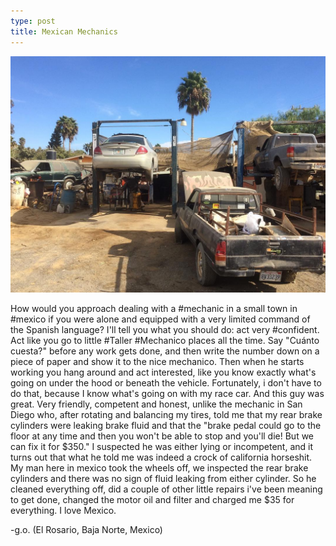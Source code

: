 ```yaml
---
type: post
title: Mexican Mechanics
---
```

![Mechanico](/images/mechanico.jpg)

How would you approach dealing with a #mechanic in a small town in #mexico if you were alone and equipped with a very limited command of the Spanish language? 
I'll tell you what you should do: act very #confident. 
Act like you go to little #Taller #Mechanico places all the time. 
Say "Cuánto cuesta?" before any work gets done, and then write the number down on a piece of paper and show it to the nice mechanico. 
Then when he starts working you hang around and act interested, like you know exactly what's going on under the hood or beneath the vehicle. 
Fortunately, i don't have to do that, because I know what's going on with my race car. 
And this guy was great. 
Very friendly, competent and honest, unlike the mechanic in San Diego who, after rotating and balancing my tires, told me that my rear brake cylinders were leaking brake fluid and that the "brake pedal could go to the floor at any time and then you won't be able to stop and you'll die! But we can fix it for $350." 
I suspected he was either lying or incompetent, and it turns out that what he told me was indeed a crock of california horseshit. 
My man here in mexico took the wheels off, we inspected the rear brake cylinders and there was no sign of fluid leaking from either cylinder. 
So he cleaned everything off, did a couple of other little repairs i've been meaning to get done, changed the motor oil and filter and charged me $35 for everything. 
I love Mexico.

-g.o.
(El Rosario, Baja Norte, Mexico)
